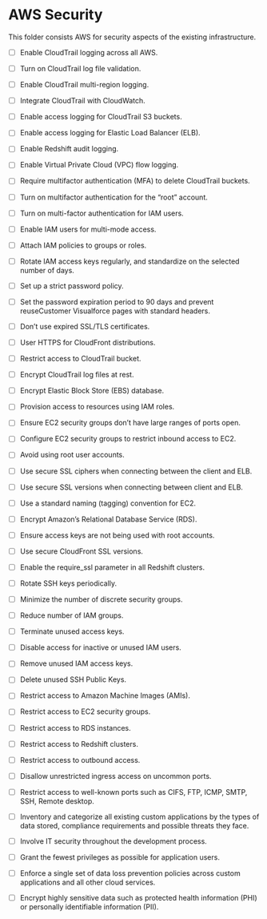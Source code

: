 # AWS Security 

This folder consists AWS for security aspects of the existing infrastructure. 

- [ ] Enable CloudTrail logging across all AWS.
- [ ] Turn on CloudTrail log file validation.
- [ ] Enable CloudTrail multi-region logging.
- [ ] Integrate CloudTrail with CloudWatch.
- [ ] Enable access logging for CloudTrail S3 buckets.
- [ ] Enable access logging for Elastic Load Balancer (ELB).
- [ ] Enable Redshift audit logging.
- [ ] Enable Virtual Private Cloud (VPC) flow logging.
- [ ] Require multifactor authentication (MFA) to delete CloudTrail buckets.
- [ ] Turn on multifactor authentication for the “root” account.
- [ ] Turn on multi-factor authentication for IAM users.
- [ ] Enable IAM users for multi-mode access.
- [ ] Attach IAM policies to groups or roles.
- [ ] Rotate IAM access keys regularly, and standardize on the selected number of days.
- [ ] Set up a strict password policy.
- [ ] Set the password expiration period to 90 days and prevent reuseCustomer Visualforce pages with standard headers.
- [ ] Don’t use expired SSL/TLS certificates.
- [ ] User HTTPS for CloudFront distributions.
- [ ] Restrict access to CloudTrail bucket.
- [ ] Encrypt CloudTrail log files at rest.
- [ ] Encrypt Elastic Block Store (EBS) database.
- [ ] Provision access to resources using IAM roles.
- [ ] Ensure EC2 security groups don’t have large ranges of ports open.
- [ ] Configure EC2 security groups to restrict inbound access to EC2.
- [ ] Avoid using root user accounts.
- [ ] Use secure SSL ciphers when connecting between the client and ELB.
- [ ] Use secure SSL versions when connecting between client and ELB.
- [ ] Use a standard naming (tagging) convention for EC2.
- [ ] Encrypt Amazon’s Relational Database Service (RDS).
- [ ] Ensure access keys are not being used with root accounts.
- [ ] Use secure CloudFront SSL versions.
- [ ] Enable the require_ssl parameter in all Redshift clusters.
- [ ] Rotate SSH keys periodically.
- [ ] Minimize the number of discrete security groups.
- [ ] Reduce number of IAM groups.
- [ ] Terminate unused access keys.
- [ ] Disable access for inactive or unused IAM users.
- [ ] Remove unused IAM access keys.
- [ ] Delete unused SSH Public Keys.
- [ ] Restrict access to Amazon Machine Images (AMIs).
- [ ] Restrict access to EC2 security groups.
- [ ] Restrict access to RDS instances.
- [ ] Restrict access to Redshift clusters.
- [ ] Restrict access to outbound access.
- [ ] Disallow unrestricted ingress access on uncommon ports.
- [ ] Restrict access to well-known ports such as CIFS, FTP, ICMP, SMTP, SSH, Remote desktop.
- [ ] Inventory and categorize all existing custom applications by the types of data stored, compliance requirements and possible threats they face.
- [ ] Involve IT security throughout the development process.
- [ ] Grant the fewest privileges as possible for application users.
- [ ] Enforce a single set of data loss prevention policies across custom applications and all other cloud services.
- [ ] Encrypt highly sensitive data such as protected health information (PHI) or personally identifiable information (PII).

